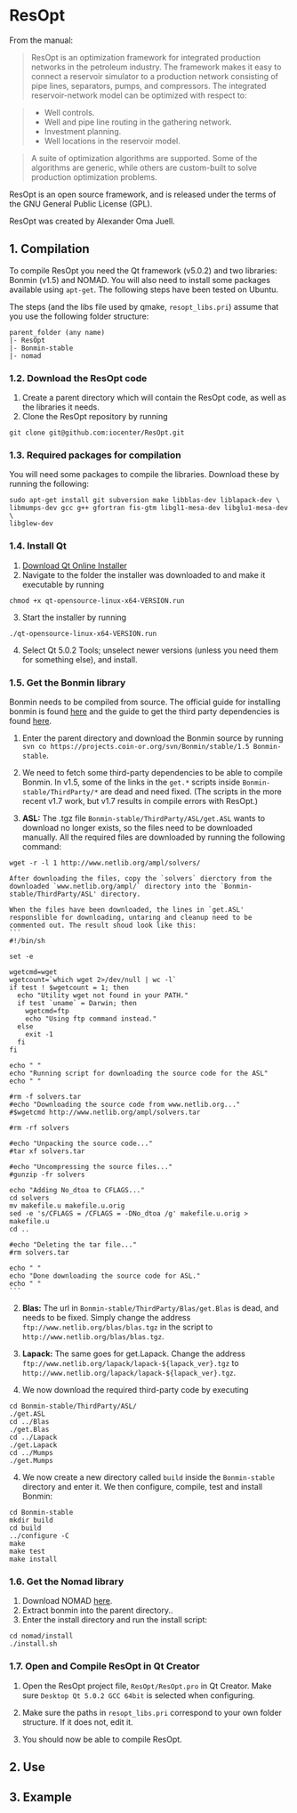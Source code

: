 # ResOpt

From the manual:

> ResOpt is an optimization framework for integrated production networks in the petroleum industry. The framework makes it easy to connect a reservoir simulator to a production network consisting of pipe lines, separators, pumps, and compressors. The integrated reservoir-network model can be optimized with respect to:

> * Well controls.
> * Well and pipe line routing in the gathering network.
> * Investment planning.
> * Well locations in the reservoir model.

> A suite of optimization algorithms are supported. Some of the algorithms are generic, while others are custom-built to solve production optimization problems.

ResOpt is an open source framework, and is released under the terms of the GNU General Public License (GPL).

ResOpt was created by Alexander Oma Juell.

## 1. Compilation

To compile ResOpt you need the Qt framework (v5.0.2) and two libraries: Bonmin (v1.5) and NOMAD. You will also need to install some packages available using `apt-get`. The following steps have been tested on Ubuntu.

The steps (and the libs file used by qmake, `resopt_libs.pri`) assume that you use the following folder structure:
```
parent_folder (any name)
|- ResOpt
|- Bonmin-stable
|- nomad
```

### 1.2. Download the ResOpt code

1. Create a parent directory which will contain the ResOpt code, as well as the libraries it needs.
2. Clone the ResOpt repository by running 
```
git clone git@github.com:iocenter/ResOpt.git
```

### 1.3. Required packages for compilation
You will need some packages to compile the libraries. Download these by running the following:
```
sudo apt-get install git subversion make libblas-dev liblapack-dev \
libmumps-dev gcc g++ gfortran fis-gtm libgl1-mesa-dev libglu1-mesa-dev \
libglew-dev
```

### 1.4. Install Qt
1. [Download Qt Online Installer](http://qt-project.org/downloads)
2. Navigate to the folder the installer was downloaded to and make it executable by running 
  ```
  chmod +x qt-opensource-linux-x64-VERSION.run
  ```
3. Start the installer by running 
  ```
  ./qt-opensource-linux-x64-VERSION.run
  ```
4. Select Qt 5.0.2 Tools; unselect newer versions (unless you need them for something else), and install.

### 1.5. Get the Bonmin library
Bonmin needs to be compiled from source. The official guide for installing bonmin is found [here](https://projects.coin-or.org/Bonmin/wiki/GettingStarted) and the guide to get the third party dependencies is found [here](https://projects.coin-or.org/Bonmin/wiki/ThirdParty).

1. Enter the parent directory and download the Bonmin source by running `svn co https://projects.coin-or.org/svn/Bonmin/stable/1.5 Bonmin-stable`.

2. We need to fetch some third-party dependencies to be able to compile Bonmin. In v1.5, some of the links in the `get.*` scripts inside `Bonmin-stable/ThirdParty/*` are dead and need fixed. (The scripts in the more recent v1.7 work, but v1.7 results in compile errors with ResOpt.)
  
  1. **ASL:** The .tgz file `Bonmin-stable/ThirdParty/ASL/get.ASL` wants to download no longer exists, so the files need to be downloaded manually. All the required files are downloaded by running the following command:
  ```
  wget -r -l 1 http://www.netlib.org/ampl/solvers/
  ```
  
    After downloading the files, copy the `solvers` dierctory from the downloaded `www.netlib.org/ampl/` directory into the `Bonmin-stable/ThirdParty/ASL' directory. 

    When the files have been downloaded, the lines in `get.ASL' responslible for downloading, untaring and cleanup need to be commented out. The result shoud look like this:
    ```
    #!/bin/sh
  
    set -e
  
    wgetcmd=wget
    wgetcount=`which wget 2>/dev/null | wc -l`
    if test ! $wgetcount = 1; then
      echo "Utility wget not found in your PATH."
      if test `uname` = Darwin; then
        wgetcmd=ftp
        echo "Using ftp command instead."
      else
        exit -1
      fi
    fi
  
    echo " "
    echo "Running script for downloading the source code for the ASL"
    echo " "
  
    #rm -f solvers.tar
    #echo "Downloading the source code from www.netlib.org..."
    #$wgetcmd http://www.netlib.org/ampl/solvers.tar
  
    #rm -rf solvers
  
    #echo "Unpacking the source code..."
    #tar xf solvers.tar
  
    #echo "Uncompressing the source files..."
    #gunzip -fr solvers
  
    echo "Adding No_dtoa to CFLAGS..."
    cd solvers
    mv makefile.u makefile.u.orig
    sed -e 's/CFLAGS = /CFLAGS = -DNo_dtoa /g' makefile.u.orig > makefile.u
    cd ..
  
    #echo "Deleting the tar file..."
    #rm solvers.tar
  
    echo " "
    echo "Done downloading the source code for ASL."
    echo " "
    ```

  2. **Blas:** The url in `Bonmin-stable/ThirdParty/Blas/get.Blas` is dead, and needs to be fixed. Simply change the address `ftp://www.netlib.org/blas/blas.tgz` in the script to `http://www.netlib.org/blas/blas.tgz`.

  3. **Lapack:** The same goes for get.Lapack. Change the address `ftp://www.netlib.org/lapack/lapack-${lapack_ver}.tgz`  to `http://www.netlib.org/lapack/lapack-${lapack_ver}.tgz`.

3. We now download the required third-party code by executing
  ```
  cd Bonmin-stable/ThirdParty/ASL/
  ./get.ASL
  cd ../Blas
  ./get.Blas
  cd ../Lapack
  ./get.Lapack
  cd ../Mumps
  ./get.Mumps
  ```

4. We now create a new directory called `build` inside the `Bonmin-stable` directory and enter it. We then configure, compile, test and install Bonmin:
  ```
  cd Bonmin-stable
  mkdir build
  cd build
  ../configure -C
  make
  make test
  make install
  ```

### 1.6. Get the Nomad library
1. Download NOMAD [here](https://www.gerad.ca/nomad/PHP_Forms/Download.php).
2. Extract bonmin into the parent directory..
3. Enter the install directory and run the install script:
```
cd nomad/install
./install.sh
```

### 1.7. Open and Compile ResOpt in Qt Creator
1. Open the ResOpt project file, `ResOpt/ResOpt.pro` in Qt Creator. Make sure `Desktop Qt 5.0.2 GCC 64bit` is selected when configuring.

2. Make sure the paths in `resopt_libs.pri` correspond to your own folder structure. If it does not, edit it.

3. You should now be able to compile ResOpt.

## 2. Use

## 3. Example
